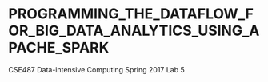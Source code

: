 # PROGRAMMING_THE_DATAFLOW_FOR_BIG_DATA_ANALYTICS_USING_APACHE_SPARK
CSE487 Data-intensive Computing Spring 2017 Lab 5
